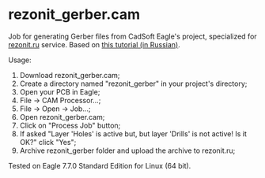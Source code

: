 # rezonit\_gerber.cam

Job for generating Gerber files from CadSoft Eagle's project, specialized for
[rezonit.ru][rz] service. Based on [this tutorial (in Russian)][tut].

Usage:

1. Download rezonit\_gerber.cam;
2. Create a directory named "rezonit\_gerber" in your project's directory;
3. Open your PCB in Eagle;
4. File -> CAM Processor...;
5. File -> Open -> Job...;
6. Open rezonit\_gerber.cam;
7. Click on "Process Job" button;
8. If asked "Layer 'Holes' is active but, but layer 'Drills' is not active! Is
it OK?" click "Yes";
9. Archive rezonit\_gerber folder and upload the archive to rezonit.ru;

Tested on Eagle 7.7.0 Standard Edition for Linux (64 bit).

[rz]: http://www.rezonit.ru/
[tut]: http://www.rezonit.ru/support/directions/eagle/index.php
